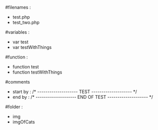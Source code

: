 #filenames : 
- test.php
- test_two.php

#variables :
- var test
- var testWithThings

#function :
- function test
- function testWithThings

#comments
- start by :
/* -------------------- TEST -------------------- */
- end by :
/* -------------------- END OF TEST -------------------- */

#folder :
- img
- imgOfCats